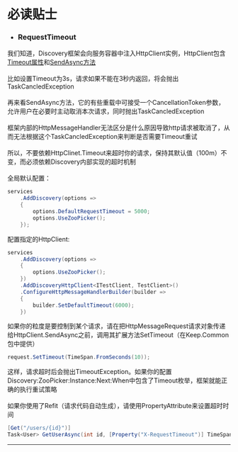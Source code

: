 必读贴士
===============

* ### RequestTimeout
我们知道，Discovery框架会向服务容器中注入HttpClient实例，HttpClient包含[Timeout属性](https://docs.microsoft.com/en-us/dotnet/api/system.net.http.httpclient.timeout?view=netcore-3.1)和[SendAsync方法](https://docs.microsoft.com/en-us/dotnet/api/system.net.http.httpclient.sendasync?view=netcore-3.1)
<br /><br />
比如设置Timeout为3s，请求如果不能在3秒内返回，将会抛出TaskCancledException
<br /><br />
再来看SendAsync方法，它的有些重载中可接受一个CancellationToken参数，允许用户在必要时主动取消本次请求，同时抛出TaskCancledException
<br /><br />
框架内部的HttpMessageHandler无法区分是什么原因导致http请求被取消了，从而无法根据这个TaskCancledException来判断是否需要Timeout重试
<br /><br />
所以，不要依赖HttpClinet.Timeout来超时你的请求，保持其默认值（100m）不变，而必须依赖Discovery内部实现的超时机制
<br /><br />
全局默认配置：
```cs
services
    .AddDiscovery(options =>
    {
        options.DefaultRequestTimeout = 5000;
        options.UseZooPicker();
    });
```
配置指定的HttpClient:
```cs
services
    .AddDiscovery(options =>
    {
        options.UseZooPicker();
    })
    .AddDiscoveryHttpClient<ITestClient, TestClient>()
    .ConfigureHttpMessageHandlerBuilder(builder =>
    {
        builder.SetDefaultTimeout(6000);
    })
```
如果你的粒度是要控制到某个请求，请在把HttpMessageRequest请求对象传递给HttpClient.SendAsync之前，调用其扩展方法SetTimeout（在Keep.Common包中提供）
```cs
request.SetTimeout(TimeSpan.FromSeconds(10));
```
这样，请求超时后会抛出TimeoutException。如果你的配置Discovery:ZooPicker:Instance:Next:When中包含了Timeout枚举，框架就能正确的执行重试策略
<br /><br />
如果你使用了Refit（请求代码自动生成），请使用PropertyAttribute来设置超时时间
```cs
[Get("/users/{id}")]
Task<User> GetUserAsync(int id, [Property("X-RequestTimeout")] TimeSpan requestTimeout);
```
***************